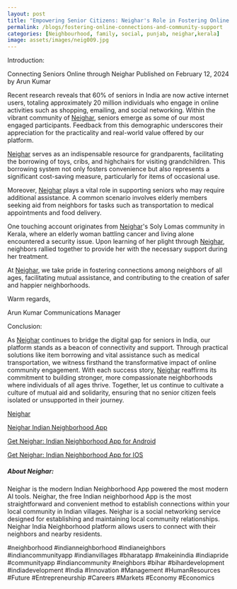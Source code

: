 ```yaml
---
layout: post
title: "Empowering Senior Citizens: Neighar's Role in Fostering Online Connections and Community Support"
permalink: /blogs/fostering-online-connections-and-community-support
categories: [Neighbourhood, family, social, punjab, neighar,kerala]
image: assets/images/neig009.jpg
---
```



Introduction:
 

Connecting Seniors Online through Neighar
Published on February 12, 2024 by Arun Kumar


Recent research reveals that 60% of seniors in India are now active internet users, totaling approximately 20 million individuals who engage in online activities such as shopping, emailing, and social networking. Within the vibrant community of [Neighar](https://neighar.com/download), seniors emerge as some of our most engaged participants. Feedback from this demographic underscores their appreciation for the practicality and real-world value offered by our platform.

[Neighar](https://neighar.com/download) serves as an indispensable resource for grandparents, facilitating the borrowing of toys, cribs, and highchairs for visiting grandchildren. This borrowing system not only fosters convenience but also represents a significant cost-saving measure, particularly for items of occasional use.

Moreover, [Neighar](https://neighar.com/download) plays a vital role in supporting seniors who may require additional assistance. A common scenario involves elderly members seeking aid from neighbors for tasks such as transportation to medical appointments and food delivery.

One touching account originates from [Neighar](https://neighar.com/download)'s Soly Lomas community in Kerala, where an elderly woman battling cancer and living alone encountered a security issue. Upon learning of her plight through [Neighar](https://neighar.com/download), neighbors rallied together to provide her with the necessary support during her treatment.

At [Neighar](https://neighar.com/download), we take pride in fostering connections among neighbors of all ages, facilitating mutual assistance, and contributing to the creation of safer and happier neighborhoods.

Warm regards,

Arun Kumar 
Communications Manager



Conclusion:

As [Neighar](https://neighar.com/download) continues to bridge the digital gap for seniors in India, our platform stands as a beacon of connectivity and support. Through practical solutions like item borrowing and vital assistance such as medical transportation, we witness firsthand the transformative impact of online community engagement. With each success story, [Neighar](https://neighar.com/download) reaffirms its commitment to building stronger, more compassionate neighborhoods where individuals of all ages thrive. Together, let us continue to cultivate a culture of mutual aid and solidarity, ensuring that no senior citizen feels isolated or unsupported in their journey.



[Neighar](https://www.neighar.com)

[Neighar Indian Neighborhood App](https://neighar.com/download)

[Get Neighar: Indian Neighborhood App for Android](https://play.google.com/store/apps/details?id=com.neighar.app)

[Get Neighar: Indian Neighborhood App for IOS](https://apps.apple.com/us/app/neighar-india-neighborhood-app/id6471035218)

##### About Neighar:

Neighar is the modern Indian Neighborhood App powered the most modern AI tools. Neighar, the free Indian neighborhood App is the most straightforward and convenient method to establish connections within your local community in Indian villages. Neighar is a social networking service designed for establishing and maintaining local community relationships. Neighar India Neighborhood platform allows users to connect with their neighbors and nearby residents.

#neighborhood #indianneighborhood #indianeighbors #indiancommunityapp #indianvillages #bharatapp #makeinindia #indiapride #communityapp #indiancommunity #neighbors #bihar #bihardevelopment #indiadevelopment #India #Innovation #Management #HumanResources #Future #Entrepreneurship #Careers #Markets #Economy #Economics